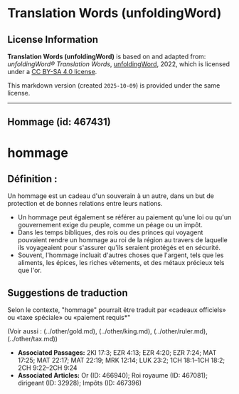 # Translation Words (unfoldingWord)

## License Information

**Translation Words (unfoldingWord)** is based on and adapted from: _unfoldingWord® Translation Words_, [unfoldingWord](https://unfoldingword.org/utw), 2022, which is licensed under a [CC BY-SA 4.0 license](https://creativecommons.org/licenses/by-sa/4.0/legalcode.en).

This markdown version (created `2025-10-09`) is provided under the same license.



--------------------------------

## Hommage (id: 467431)

hommage
=======

Définition :
------------

Un hommage est un cadeau d'un souverain à un autre, dans un but de protection et de bonnes relations entre leurs nations.

* Un hommage peut également se référer au paiement qu'une loi ou qu'un gouvernement exige du peuple, comme un péage ou un impôt.
* Dans les temps bibliques, des rois ou des princes qui voyagent pouvaient rendre un hommage au roi de la région au travers de laquelle ils voyageaient pour s'assurer qu'ils seraient protégés et en sécurité.
* Souvent, l'hommage incluait d'autres choses que l'argent, tels que les aliments, les épices, les riches vêtements, et des métaux précieux tels que l'or.

Suggestions de traduction
-------------------------

Selon le contexte, "hommage" pourrait être traduit par «cadeaux officiels» ou «taxe spéciale» ou «paiement requis\*"

(Voir aussi : (../other/gold.md), (../other/king.md), (../other/ruler.md), (../other/tax.md))

* **Associated Passages:** 2KI 17:3; EZR 4:13; EZR 4:20; EZR 7:24; MAT 17:25; MAT 22:17; MAT 22:19; MRK 12:14; LUK 23:2; 1CH 18:1–1CH 18:2; 2CH 9:22–2CH 9:24
* **Associated Articles:** Or (ID: 466940); Roi royaume (ID: 467081); dirigeant (ID: 32928); Impôts (ID: 467396)


